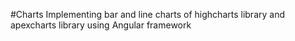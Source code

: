 #Charts
Implementing bar and line charts of highcharts library and apexcharts library using Angular framework
